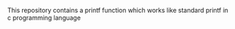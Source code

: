 This repository contains a printf function which works like standard printf in c programming language
